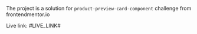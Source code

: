 The project is a solution for `product-preview-card-component` challenge from frontendmentor.io

Live link: #LIVE_LINK#